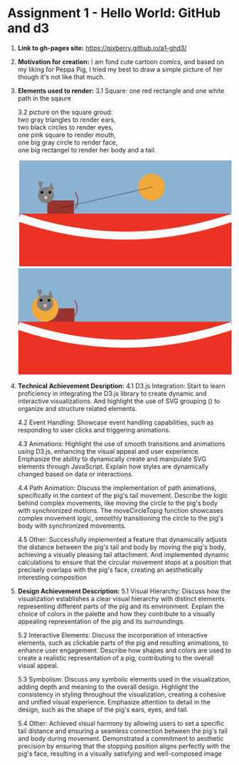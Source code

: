 Assignment 1 - Hello World: GitHub and d3  
===
1. **Link to gh-pages site:** https://qjxberry.github.io/a1-ghd3/

2. **Motivation for creation:** I am fond cute cartoon comics, and based on my liking for Peppa Pig, I tried my best to draw a simple picture of her though it's not like that much.

3. **Elements used to render:**
   3.1  Square: one red rectangle and one white path in the sqaure

   3.2 picture on the square groud: <br>two gray triangles to render ears, <br>two black circles to render eyes, 
        <br>one pink square to render mouth, 
        <br>one big gray circle to render face, 
        <br>one big rectangel to render her body and a tail.

    ![Alt text](images/image.png)
    ![Alt text](images/image-1.png)

4. **Technical Achievement Desription:**
    4.1 D3.js Integration: Start to learn proficiency in integrating the D3.js library to create dynamic and interactive visualizations. And highlight the use of SVG grouping (<g>) to organize and structure related elements.

    4.2 Event Handling: Showcase event handling capabilities, such as responding to user clicks and triggering animations.

    4.3 Animations: Highlight the use of smooth transitions and animations using D3.js, enhancing the visual appeal and user experience. Emphasize the ability to dynamically create and manipulate SVG elements through JavaScript. Explain how styles are dynamically changed based on data or interactions.
   
    4.4 Path Animation: Discuss the implementation of path animations, specifically in the context of the pig's tail movement. Describe the logic behind complex movements, like moving the circle to the pig's body with synchronized motions. The moveCircleTopig function showcases complex movement logic, smoothly transitioning the circle to the pig's body with synchronized movements.

    4.5 Other: Successfully implemented a feature that dynamically adjusts the distance between the pig's tail and body by moving the pig's body, achieving a visually pleasing tail attachment. And implemented dynamic calculations to ensure that the circular movement stops at a position that precisely overlaps with the pig's face, creating an aesthetically interesting composition


5. **Design Achievement Description:**
    5.1 Visual Hierarchy: Discuss how the visualization establishes a clear visual hierarchy with distinct elements representing different parts of the pig and its environment. Explain the choice of colors in the palette and how they contribute to a visually appealing representation of the pig and its surroundings.

    5.2 Interactive Elements: Discuss the incorporation of interactive elements, such as clickable parts of the pig and resulting animations, to enhance user engagement. Describe how shapes and colors are used to create a realistic representation of a pig, contributing to the overall visual appeal.

    5.3 Symbolism: Discuss any symbolic elements used in the visualization, adding depth and meaning to the overall design. Highlight the consistency in styling throughout the visualization, creating a cohesive and unified visual experience. Emphasize attention to detail in the design, such as the shape of the pig's ears, eyes, and tail.

    5.4 Other: Achieved visual harmony by allowing users to set a specific tail distance and ensuring a seamless connection between the pig's tail and body during movement. Demonstrated a commitment to aesthetic precision by ensuring that the stopping position aligns perfectly with the pig's face, resulting in a visually satisfying and well-composed image




